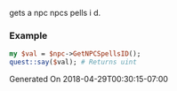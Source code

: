 gets a npc npcs pells i d.
### Example

```perl
my $val = $npc->GetNPCSpellsID();
quest::say($val); # Returns uint
```


Generated On 2018-04-29T00:30:15-07:00